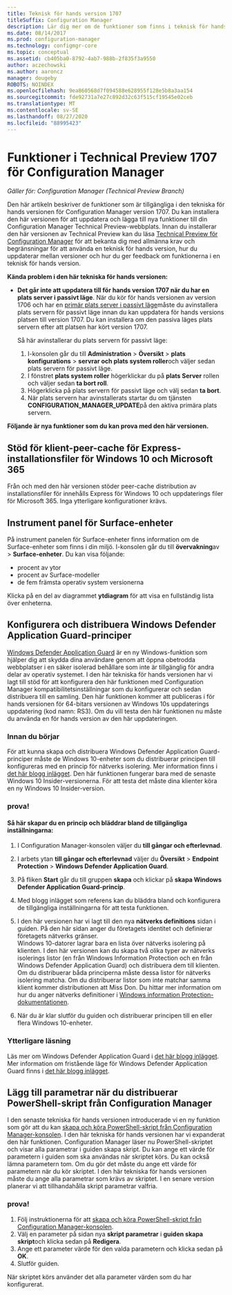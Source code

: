 ```yaml
---
title: Teknisk för hands version 1707
titleSuffix: Configuration Manager
description: Lär dig mer om de funktioner som finns i teknisk för hands version 1707 för Configuration Manager.
ms.date: 08/14/2017
ms.prod: configuration-manager
ms.technology: configmgr-core
ms.topic: conceptual
ms.assetid: cb405ba0-8792-4ab7-988b-2f835f3a9550
author: aczechowski
ms.author: aaroncz
manager: dougeby
ROBOTS: NOINDEX
ms.openlocfilehash: 9ea860568d7f094588e628955f128e5b8a3aa154
ms.sourcegitcommit: fde92731a7e27c892d32c63f515cf19545e02ceb
ms.translationtype: MT
ms.contentlocale: sv-SE
ms.lasthandoff: 08/27/2020
ms.locfileid: "88995423"
---
```

# <a name="capabilities-in-technical-preview-1707-for-configuration-manager"></a>Funktioner i Technical Preview 1707 för Configuration Manager

*Gäller för: Configuration Manager (Technical Preview Branch)*

Den här artikeln beskriver de funktioner som är tillgängliga i den tekniska för hands versionen för Configuration Manager version 1707. Du kan installera den här versionen för att uppdatera och lägga till nya funktioner till din Configuration Manager Technical Preview-webbplats. Innan du installerar den här versionen av Technical Preview kan du läsa [Technical Preview för Configuration Manager](../../core/get-started/technical-preview.md) för att bekanta dig med allmänna krav och begränsningar för att använda en teknisk för hands version, hur du uppdaterar mellan versioner och hur du ger feedback om funktionerna i en teknisk för hands version.     


<!--  Known Issues Template   
**Known Issues in this Technical Preview:**
-   **Issue Name**. Details
    Workaround details.
-->

**Kända problem i den här tekniska för hands versionen:**
- **Det går inte att uppdatera till för hands version 1707 när du har en plats server i passivt läge**. När du kör för hands versionen av version 1706 och har en [primär plats server i passivt läge](capabilities-in-technical-preview-1706.md#site-server-role-high-availability)måste du avinstallera plats servern för passivt läge innan du kan uppdatera för hands versions platsen till version 1707. Du kan installera om den passiva läges plats servern efter att platsen har kört version 1707.

  Så här avinstallerar du plats servern för passivt läge:
  1. I-konsolen går du till **Administration**  >  **Översikt**  >  **plats konfigurations**  >  **servrar och plats system roller**och väljer sedan plats servern för passivt läge.
  2. I fönstret **plats system roller** högerklickar du på **plats Server** rollen och väljer sedan **ta bort roll**.
  3. Högerklicka på plats servern för passivt läge och välj sedan **ta bort**.
  4. När plats servern har avinstallerats startar du om tjänsten **CONFIGURATION_MANAGER_UPDATE**på den aktiva primära plats servern.



**Följande är nya funktioner som du kan prova med den här versionen.**  

<!--  Rough Section Template
##  FEATURE

### Procedure 1
### Try it out!  
 Try to complete the following tasks and then send us **Feedback** from the **Home** tab of the Ribbon to let us know how it worked:
 -  Task 1
 -  Task 2              
-->

## <a name="client-peer-cache-support-for-express-installation-files-for-windows-10-and-microsoft-365"></a>Stöd för klient-peer-cache för Express-installationsfiler för Windows 10 och Microsoft 365
<!-- 1352486 -->
Från och med den här versionen stöder peer-cache distribution av installationsfiler för innehålls Express för Windows 10 och uppdaterings filer för Microsoft 365. Inga ytterligare konfigurationer krävs.

## <a name="surface-device-dashboard"></a>Instrument panel för Surface-enheter
<!--1355788-->
På instrument panelen för Surface-enheter finns information om de Surface-enheter som finns i din miljö. I-konsolen går du till **övervakning**av  >  **Surface-enheter**. Du kan visa följande:
- procent av ytor
- procent av Surface-modeller
- de fem främsta operativ system versionerna

Klicka på en del av diagrammet **ytdiagram** för att visa en fullständig lista över enheterna.  

## <a name="configure-and-deploy-windows-defender-application-guard-policies"></a>Konfigurera och distribuera Windows Defender Application Guard-principer
<!-- 1351960 -->

[Windows Defender Application Guard](https://blogs.windows.com/msedgedev/2016/09/27/application-guard-microsoft-edge/#XLxEbcpkuKcFebrw.97) är en ny Windows-funktion som hjälper dig att skydda dina användare genom att öppna obetrodda webbplatser i en säker isolerad behållare som inte är tillgänglig för andra delar av operativ systemet. I den här tekniska för hands versionen har vi lagt till stöd för att konfigurera den här funktionen med Configuration Manager kompatibilitetsinställningar som du konfigurerar och sedan distribuera till en samling. Den här funktionen kommer att publiceras i för hands versionen för 64-bitars versionen av Windows 10s uppdaterings uppdatering (kod namn: RS3). Om du vill testa den här funktionen nu måste du använda en för hands version av den här uppdateringen.

### <a name="before-you-start"></a>Innan du börjar

För att kunna skapa och distribuera Windows Defender Application Guard-principer måste de Windows 10-enheter som du distribuerar principen till konfigureras med en princip för nätverks isolering. Mer information finns i [det här blogg inlägget](https://blogs.windows.com/msedgedev/2016/09/27/application-guard-microsoft-edge/#BmJGKPfSjHHzsMmI.97). Den här funktionen fungerar bara med de senaste Windows 10 Insider-versionerna. För att testa det måste dina klienter köra en ny Windows 10 Insider-version.

### <a name="try-it-out"></a>prova!

#### <a name="to-create-a-policy-and-to-browse-the-available-settings"></a>Så här skapar du en princip och bläddrar bland de tillgängliga inställningarna:

1. I Configuration Manager-konsolen väljer du **till gångar och efterlevnad**.
2. I arbets ytan **till gångar och efterlevnad** väljer du **Översikt**  >  **Endpoint Protection**  >  **Windows Defender Application Guard**.
3. På fliken **Start** går du till gruppen **skapa** och klickar på **skapa Windows Defender Application Guard-princip**.
4. Med blogg inlägget som referens kan du bläddra bland och konfigurera de tillgängliga inställningarna för att testa funktionen.
5. I den här versionen har vi lagt till den nya **nätverks definitions** sidan i guiden. På den här sidan anger du företagets identitet och definierar företagets nätverks gränser.<br>Windows 10-datorer lagrar bara en lista över nätverks isolering på klienten. I den här versionen kan du skapa två olika typer av nätverks isolerings listor (en från Windows Information Protection och en från Windows Defender Application Guard) och distribuera dem till klienten. Om du distribuerar båda principerna måste dessa listor för nätverks isolering matcha. Om du distribuerar listor som inte matchar samma klient kommer distributionen att Miss Don.
Du hittar mer information om hur du anger nätverks definitioner i [Windows information Protection-dokumentationen](/windows/security/information-protection/windows-information-protection/create-wip-policy-using-configmgr).

6. När du är klar slutför du guiden och distribuerar principen till en eller flera Windows 10-enheter.

### <a name="further-reading"></a>Ytterligare läsning
Läs mer om Windows Defender Application Guard i [det här blogg inlägget](https://blogs.windows.com/msedgedev/2016/09/27/application-guard-microsoft-edge/#BmJGKPfSjHHzsMmI.97). Mer information om fristående läge för Windows Defender Application Guard finns i [det här blogg inlägget](https://techcommunity.microsoft.com/t5/Windows-Insider-Program/Windows-Defender-Application-Guard-Standalone-mode/td-p/66903).

## <a name="add-parameters-when-you-deploy-powershell-scripts-from-configuration-manager"></a>Lägg till parametrar när du distribuerar PowerShell-skript från Configuration Manager

<!-- 1236459 --->

I den senaste tekniska för hands versionen introducerade vi en ny funktion som gör att du kan [skapa och köra PowerShell-skript från Configuration Manager-konsolen](capabilities-in-technical-preview-1706.md#create-and-run-powershell-scripts-from-the-configuration-manager-console).
I den här tekniska för hands versionen har vi expanderat den här funktionen. Configuration Manager läser nu PowerShell-skriptet och visar alla parametrar i guiden skapa skript. Du kan ange ett värde för parametern i guiden som ska användas när skriptet körs. Du kan också lämna parametern tom. Om du gör det måste du ange ett värde för parametern när du kör skriptet.
I den här tekniska för hands versionen måste du ange alla parametrar som krävs av skriptet. I en senare version planerar vi att tillhandahålla skript parametrar valfria.

### <a name="try-it-out"></a>prova!

1. Följ instruktionerna för att [skapa och köra PowerShell-skript från Configuration Manager-konsolen](capabilities-in-technical-preview-1706.md#create-and-run-powershell-scripts-from-the-configuration-manager-console).
2. Välj en parameter på sidan nya **skript parametrar** i **guiden skapa skript**och klicka sedan på **Redigera**.
3. Ange ett parameter värde för den valda parametern och klicka sedan på **OK**.
4. Slutför guiden.

När skriptet körs använder det alla parameter värden som du har konfigurerat.